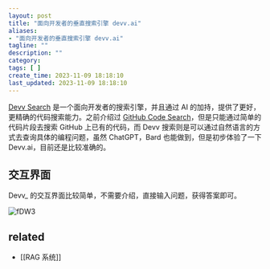 ```yaml
---
layout: post
title: "面向开发者的垂直搜索引擎 devv.ai"
aliases:
- "面向开发者的垂直搜索引擎 devv.ai"
tagline: ""
description: ""
category: 
tags: [ ]
create_time: 2023-11-09 18:18:10
last_updated: 2023-11-09 18:18:10
---
```


[Devv Search](https://devv.ai/) 是一个面向开发者的搜索引擎，并且通过 AI 的加持，提供了更好，更精确的代码搜索能力。之前介绍过 [GitHub Code Search](/post/2022/01/github-code-search-tips.html)，但是只能通过简单的代码片段去搜索 GitHub 上已有的代码，而 Devv 搜索则是可以通过自然语言的方式去查询具体的编程问题，虽然 ChatGPT，Bard 也能做到，但是初步体验了一下 Devv.ai，目前还是比较准确的。

## 交互界面

Devv\_ 的交互界面比较简单，不需要介绍，直接输入问题，获得答案即可。

![fDW3](https://photo.einverne.info/images/2023/11/11/fDW3.png)

## related

- [[RAG 系统]]

